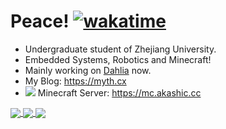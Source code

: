 # Peace! [![wakatime](https://wakatime.com/badge/user/fbf439cc-9e02-45cc-bb7f-21ca6fd95e8d.svg)](https://wakatime.com/@fbf439cc-9e02-45cc-bb7f-21ca6fd95e8d)

+ Undergraduate student of Zhejiang University.
+ Embedded Systems, Robotics and Minecraft!
+ Mainly working on [Dahlia](https://github.com/Mythologyli/Dahlia) now.
+ My Blog: https://myth.cx
+ ![](https://skin.akashic.cc/avatar/player/Myth?size=20) Minecraft Server: https://mc.akashic.cc

<a href="https://github.com/anuraghazra/github-readme-stats">
  <img align="center" src="https://github-readme-stats.vercel.app/api?username=Mythologyli&show_icons=true&count_private=true" />
</a>
<a href="https://github.com/anuraghazra/github-readme-stats">
  <img align="center" src="https://github-readme-stats.vercel.app/api/top-langs/?username=Mythologyli&layout=compact" />
</a>
<a href="https://github.com/anuraghazra/github-readme-stats">
  <img align="center" src="https://github-readme-stats.vercel.app/api/wakatime?username=Mythologyli&custom_title=Coding%20Time%20Last%20Week&layout=compact" />
</a>
